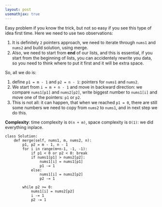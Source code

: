 ```yaml
---
layout: post
usemathjax: true
---
```


Easy problem if you know the trick, but not so easy if you see this type of idea first time. Here we need to use two observations:
1. It is definitely `2` pointers approach, we need to iterate through `nums1` and `nums2` and build solution, using merge.
2. Also, we need to start from **end** of our lists, and this is essential, if you start from the beginning of lists, you can accidentely rewrite you data, so you need to think where to put it first and it will be extra space.

So, all we do is:
1. define `p1 = m - 1` and `p2 = n - 1`: pointers for `nums1` and `nums2`.
2. We start from `i = m + n - 1` and move in backward direction: we compare `nums1[p1]` and `nums2[p2]`, write biggest number to `nums1[i]` and move one of the pointers: `p1` or `p2`.
3. This is not all: it can happen, that when we reached `p1 = 0`, there are still some numbers we need to copy from `nums2` to `nums1`, and in next step we do this.

**Complexity**: time complexity is `O(n + m)`, space complexity is `O(1)`: we did everything inplace.

```
class Solution:
    def merge(self, nums1, m, nums2, n):
        p1, p2 = m - 1, n - 1
        for i in range(m+n-1, -1, -1):
            if p1 < 0 or p2 < 0: break
            if nums1[p1] > nums2[p2]:
                nums1[i] = nums1[p1]
                p1 -= 1
            else:
                nums1[i] = nums2[p2]
                p2 -= 1
              
        while p2 >= 0:
            nums1[i] = nums2[p2]
            i -= 1
            p2 -= 1
```